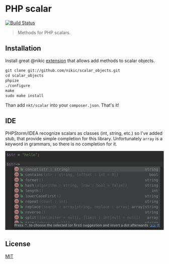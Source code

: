 PHP scalar
==========

[![Build Status](https://travis-ci.org/nkt/php-scalar.svg?branch=master)](https://travis-ci.org/nkt/php-scalar)

> Methods for PHP scalars.

Installation
------------

Install great @nikic [extension](https://github.com/nikic/scalar_objects)
that allows add methods to scalar objects.

```
git clone git://github.com/nikic/scalar_objects.git
cd scalar_objects
phpize
./configure
make
sudo make install
```

Than add `nkt/scalar` into your `composer.json`. That's it!

IDE
---

PHPStorm/IDEA recognize scalars as classes (int, string, etc.)
so I've added stub, that provide simple completion for this library.
Unfortunately `array` is a keyword in grammars, so there is no completion for it.

![It's awesome!](docs/idea-screenshoot.png)

License
-------

[MIT](LICENSE)
